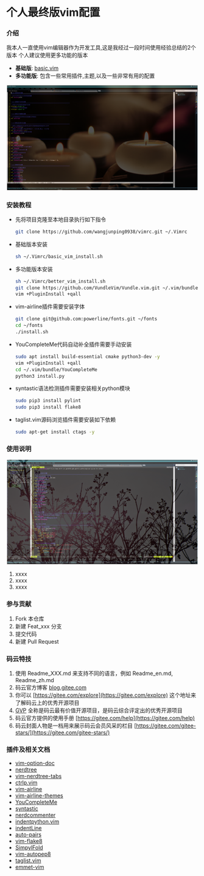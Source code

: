 个人最终版vim配置
===


### 介绍

我本人一直使用vim编辑器作为开发工具,这是我经过一段时间使用经验总结的2个版本
个人建议使用更多功能的版本

- **基础版**: [basic.vim](/vimrcs/basic.vim)
- **多功能版**: 包含一些常用插件,主题,以及一些非常有用的配置

![VIM](/pictures/basic-vim.png)


### 安装教程

- 先将项目克隆至本地目录执行如下指令
    ```Bash
    git clone https://github.com/wangjunping0938/vimrc.git ~/.Vimrc
    ```
- 基础版本安装
    ```Bash
    sh ~/.Vimrc/basic_vim_install.sh
    ```

- 多功能版本安装
    ```Bash
    sh ~/.Vimrc/better_vim_install.sh
    git clone https://github.com/VundleVim/Vundle.vim.git ~/.vim/bundle/Vundle.vim
    vim +PluginInstall +qall
    ```

- vim-airline插件需要安装字体
    ```Bash
    git clone git@github.com:powerline/fonts.git ~/fonts
    cd ~/fonts
    ./install.sh
    ```

- YouCompleteMe代码自动补全插件需要手动安装
    ```Bash
    sudo apt install build-essential cmake python3-dev -y
    vim +PluginInstall +qall
    cd ~/.vim/bundle/YouCompleteMe
    python3 install.py
    ```

- syntastic语法检测插件需要安装相关python模块
    ```Bash
    sudo pip3 install pylint
    sudo pip3 install flake8
    ```

- taglist.vim源码浏览插件需要安装如下依赖
    ```Bash
    sudo apt-get install ctags -y
    ```


### 使用说明

![VIM](/pictures/better-vim.png)

1. xxxx
2. xxxx
3. xxxx

### 参与贡献

1. Fork 本仓库
2. 新建 Feat_xxx 分支
3. 提交代码
4. 新建 Pull Request


### 码云特技

1. 使用 Readme\_XXX.md 来支持不同的语言，例如 Readme\_en.md, Readme\_zh.md
2. 码云官方博客 [blog.gitee.com](https://blog.gitee.com)
3. 你可以 [https://gitee.com/explore](https://gitee.com/explore) 这个地址来了解码云上的优秀开源项目
4. [GVP](https://gitee.com/gvp) 全称是码云最有价值开源项目，是码云综合评定出的优秀开源项目
5. 码云官方提供的使用手册 [https://gitee.com/help](https://gitee.com/help)
6. 码云封面人物是一档用来展示码云会员风采的栏目 [https://gitee.com/gitee-stars/](https://gitee.com/gitee-stars/)


### 插件及相关文档

- [vim-option-doc](http://vimdoc.sourceforge.net/htmldoc/options.html)
- [nerdtree](https://github.com/scrooloose/nerdtree)
- [vim-nerdtree-tabs](https://github.com/jistr/vim-nerdtree-tabs)
- [ctrlp.vim](https://github.com/ctrlpvim/ctrlp.vim)
- [vim-airline](https://github.com/vim-airline/vim-airline)
- [vim-airline-themes](https://github.com/vim-airline/vim-airline-themes)
- [YouCompleteMe](https://github.com/Valloric/YouCompleteMe)
- [syntastic](https://github.com/vim-syntastic/syntastic.git)
- [nerdcommenter](https://github.com/scrooloose/nerdcommenter)
- [indentpython.vim](https://github.com/vim-scripts/indentpython.vim)
- [indentLine](https://github.com/Yggdroot/indentLine)
- [auto-pairs](https://github.com/jiangmiao/auto-pairs)
- [vim-flake8](https://github.com/nvie/vim-flake8)
- [SimpylFold](https://github.com/tmhedberg/SimpylFold)
- [vim-autopep8](https://github.com/tell-k/vim-autopep8)
- [taglist.vim](https://github.com/vim-scripts/taglist.vim)
- [emmet-vim](https://github.com/mattn/emmet-vim)

